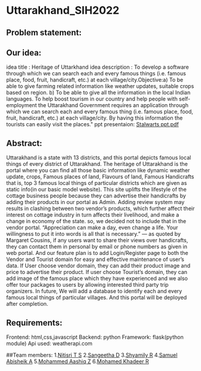 # Uttarakhand_SIH2022

## Problem statement:


## Our idea:
idea title :    Heritage of Uttarkhand
idea description :    To develop a software through which we can search each and every famous things
(i.e. famous place, food, fruit, handicraft, etc.) at each village/city.Objective:a) 
To be able to give farming related information like weather updates, suitable crops based on region.
 b) To be able to give all the information in the local Indian languages.
To help boost tourism in our country and help people with self-employment the Uttarakhand Government
 requires an application through which we can search each and every famous thing
(i.e. famous place, food, fruit, handicraft, etc.) at each village/city.
 By having this information the tourists can easily visit the places."
 ppt presentaion:
[Stalwarts ppt.pdf](https://github.com/sangeethadhanasekar/uttarakhand_SIH2022/files/8245733/Stalwarts.1.pdf)


## Abstract:
Uttarakhand is a state with 13 districts, and this portal depicts famous local things of every district of Uttarakhand. The heritage of Uttarakhand is the portal where you can find all those basic information like dynamic weather update, crops, Famous places of land, Flavours of land, Famous Handicrafts that is, top 3 famous local things of particular districts which are given as static info(in our basic model website). This site uplifts the lifestyle of the cottage business people because they can advertise their handicrafts by adding their products in our portal as Admin. Adding review system may results in clashing between two  vendor’s products, which further affect their interest on cottage industry in turn affects their livelihood, and make a change in economy of the state. so, we decided not to include that in the vendor portal. “Appreciation can make a day, even change a life. Your willingness to put it into words is all that is necessary.” — as quoted by Margaret Cousins, if any users want to share their views over handicrafts, they can contact them in personal by email or phone numbers as given in web portal. And our feature plan is to add Login/Register page to both the Vendor and Tourist domain for easy and effective maintenance of user’s data. If User choose vendor domain, they can add their product image and price to advertise their product. If user choose Tourist’s domain, they can add image of the famous place which they have experienced and we also offer tour packages to users by allowing interested third party trip organizers. In future, We will add a database to identify each and every famous local things of particular villages. And this portal will be deployed after completion.

## Requirements:
Frontend: html,css,javascript
Backend: python
Framework: flask(python module)
Api used: weatherapi.com


##Team members:
1.[Nitisri T S]()
2.[Sangeetha D](https://github.com/sangeethadhanasekar)
3.[Shyamily R]()
4.[Samuel Abisheik A]()
5.[Mohammed Aashiq Z]()
6.[Mohamed Khadeer R]()


